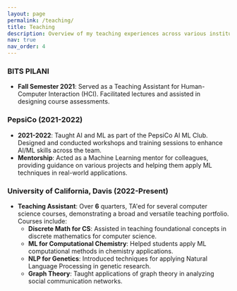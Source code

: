 ```yaml
---
layout: page
permalink: /teaching/
title: Teaching
description: Overview of my teaching experiences across various institutions and roles.
nav: true
nav_order: 4
---
```


### BITS PILANI 
- **Fall Semester 2021**: Served as a Teaching Assistant for Human-Computer Interaction (HCI). Facilitated lectures and assisted in designing course assessments.

### PepsiCo (2021-2022)
- **2021-2022**: Taught AI and ML as part of the PepsiCo AI ML Club. Designed and conducted workshops and training sessions to enhance AI/ML skills across the team.
- **Mentorship**: Acted as a Machine Learning mentor for colleagues, providing guidance on various projects and helping them apply ML techniques in real-world applications.

### University of California, Davis (2022-Present)
- **Teaching Assistant**: Over **6** quarters, TA'ed for several computer science courses, demonstrating a broad and versatile teaching portfolio. Courses include:
  - **Discrete Math for CS**: Assisted in teaching foundational concepts in discrete mathematics for computer science.
  - **ML for Computational Chemistry**: Helped students apply ML computational methods in chemistry applications.
  - **NLP for Genetics**: Introduced techniques for applying Natural Language Processing in genetic research.
  - **Graph Theory**: Taught applications of graph theory in analyzing social communication networks.